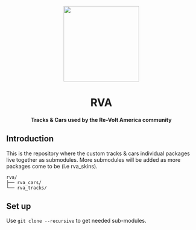 <p align="center">
  <img height="200" width="200" src="https://avatars.githubusercontent.com/u/79736314?s=200&v=4" />
</p>

<h1 align="center">RVA</h1>

<h4 align="center">Tracks &amp; Cars used by the Re-Volt America community</h4>

## Introduction

This is the repository where the custom tracks & cars individual packages live together as submodules. More submodules
will be added as more packages come to be (i.e rva_skins).

```
rva/
├── rva_cars/
└── rva_tracks/
```

## Set up
Use `git clone --recursive` to get needed sub-modules.
